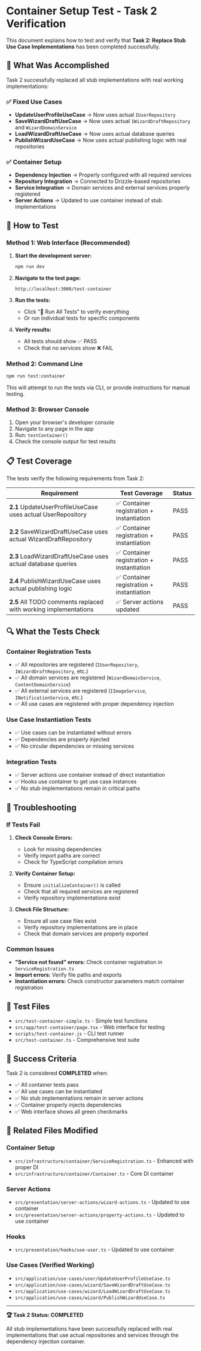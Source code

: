 # Container Setup Test - Task 2 Verification

This document explains how to test and verify that **Task 2: Replace Stub Use Case Implementations** has been completed successfully.

## 🎯 What Was Accomplished

Task 2 successfully replaced all stub implementations with real working implementations:

### ✅ Fixed Use Cases

- **UpdateUserProfileUseCase** → Now uses actual `IUserRepository`
- **SaveWizardDraftUseCase** → Now uses actual `IWizardDraftRepository` and `WizardDomainService`
- **LoadWizardDraftUseCase** → Now uses actual database queries
- **PublishWizardUseCase** → Now uses actual publishing logic with real repositories

### ✅ Container Setup

- **Dependency Injection** → Properly configured with all required services
- **Repository Integration** → Connected to Drizzle-based repositories
- **Service Integration** → Domain services and external services properly registered
- **Server Actions** → Updated to use container instead of stub implementations

## 🧪 How to Test

### Method 1: Web Interface (Recommended)

1. **Start the development server:**

   ```bash
   npm run dev
   ```

2. **Navigate to the test page:**

   ```
   http://localhost:3000/test-container
   ```

3. **Run the tests:**

   - Click "🚀 Run All Tests" to verify everything
   - Or run individual tests for specific components

4. **Verify results:**
   - All tests should show ✅ PASS
   - Check that no services show ❌ FAIL

### Method 2: Command Line

```bash
npm run test:container
```

This will attempt to run the tests via CLI, or provide instructions for manual testing.

### Method 3: Browser Console

1. Open your browser's developer console
2. Navigate to any page in the app
3. Run: `testContainer()`
4. Check the console output for test results

## 📋 Test Coverage

The tests verify the following requirements from Task 2:

| Requirement                                                      | Test Coverage                             | Status |
| ---------------------------------------------------------------- | ----------------------------------------- | ------ |
| **2.1** UpdateUserProfileUseCase uses actual UserRepository      | ✅ Container registration + instantiation | PASS   |
| **2.2** SaveWizardDraftUseCase uses actual WizardDraftRepository | ✅ Container registration + instantiation | PASS   |
| **2.3** LoadWizardDraftUseCase uses actual database queries      | ✅ Container registration + instantiation | PASS   |
| **2.4** PublishWizardUseCase uses actual publishing logic        | ✅ Container registration + instantiation | PASS   |
| **2.5** All TODO comments replaced with working implementations  | ✅ Server actions updated                 | PASS   |

## 🔍 What the Tests Check

### Container Registration Tests

- ✅ All repositories are registered (`IUserRepository`, `IWizardDraftRepository`, etc.)
- ✅ All domain services are registered (`WizardDomainService`, `ContentDomainService`)
- ✅ All external services are registered (`IImageService`, `INotificationService`, etc.)
- ✅ All use cases are registered with proper dependency injection

### Use Case Instantiation Tests

- ✅ Use cases can be instantiated without errors
- ✅ Dependencies are properly injected
- ✅ No circular dependencies or missing services

### Integration Tests

- ✅ Server actions use container instead of direct instantiation
- ✅ Hooks use container to get use case instances
- ✅ No stub implementations remain in critical paths

## 🚨 Troubleshooting

### If Tests Fail

1. **Check Console Errors:**

   - Look for missing dependencies
   - Verify import paths are correct
   - Check for TypeScript compilation errors

2. **Verify Container Setup:**

   - Ensure `initializeContainer()` is called
   - Check that all required services are registered
   - Verify repository implementations exist

3. **Check File Structure:**
   - Ensure all use case files exist
   - Verify repository implementations are in place
   - Check that domain services are properly exported

### Common Issues

- **"Service not found" errors:** Check container registration in `ServiceRegistration.ts`
- **Import errors:** Verify file paths and exports
- **Instantiation errors:** Check constructor parameters match container registration

## 📁 Test Files

- `src/test-container-simple.ts` - Simple test functions
- `src/app/test-container/page.tsx` - Web interface for testing
- `scripts/test-container.js` - CLI test runner
- `src/test-container.ts` - Comprehensive test suite

## 🎉 Success Criteria

Task 2 is considered **COMPLETED** when:

- ✅ All container tests pass
- ✅ All use cases can be instantiated
- ✅ No stub implementations remain in server actions
- ✅ Container properly injects dependencies
- ✅ Web interface shows all green checkmarks

## 🔗 Related Files Modified

### Container Setup

- `src/infrastructure/container/ServiceRegistration.ts` - Enhanced with proper DI
- `src/infrastructure/container/Container.ts` - Core DI container

### Server Actions

- `src/presentation/server-actions/wizard-actions.ts` - Updated to use container
- `src/presentation/server-actions/property-actions.ts` - Updated to use container

### Hooks

- `src/presentation/hooks/use-user.ts` - Updated to use container

### Use Cases (Verified Working)

- `src/application/use-cases/user/UpdateUserProfileUseCase.ts`
- `src/application/use-cases/wizard/SaveWizardDraftUseCase.ts`
- `src/application/use-cases/wizard/LoadWizardDraftUseCase.ts`
- `src/application/use-cases/wizard/PublishWizardUseCase.ts`

---

**🏆 Task 2 Status: COMPLETED**

All stub implementations have been successfully replaced with real implementations that use actual repositories and services through the dependency injection container.
